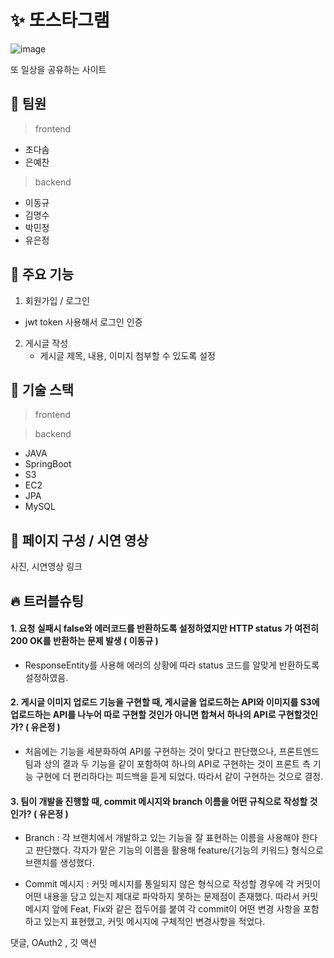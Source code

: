 # :sparkles: 또스타그램

![image](https://user-images.githubusercontent.com/98137166/185346424-897b7e4e-459d-4e77-aa26-a68ad5c3ae2f.png)


또 일상을 공유하는 사이트

## :two_men_holding_hands: 팀원 

> frontend
  * 조다솜
  * 은예찬

> backend
  * 이동규
  * 김명수
  * 박민정
  * 유은정

## :page_facing_up: 주요 기능

1. 회원가입 / 로그인
  * jwt token 사용해서 로그인 인증 

2. 게시글 작성 
   * 게시글 제목, 내용, 이미지 첨부할 수 있도록 설정


## :wrench: 기술 스택

> frontend

> backend
 * JAVA
 * SpringBoot
 * S3
 * EC2
 * JPA
 * MySQL


## :art: 페이지 구성 / 시연 영상

사진, 시연영상 링크

## :fire: 트러블슈팅

#### 1. 요청 실패시 false와 에러코드를 반환하도록 설정하였지만 HTTP status 가 여전히 200 OK를 반환하는 문제 발생 ( 이동규 )
* ResponseEntity를 사용해 에러의 상황에 따라 status 코드를 알맞게 반환하도록 설정하였음.

#### 2. 게시글 이미지 업로드 기능을 구현할 때, 게시글을 업로드하는 API와 이미지를 S3에 업로드하는 API를 나누어 따로 구현할 것인가 아니면 합쳐서 하나의 API로 구현할것인가? ( 유은정 )

* 처음에는 기능을 세분화하여 API를 구현하는 것이 맞다고 판단했으나, 프론트엔드 팀과 상의 결과 두 기능을 같이 포함하여 하나의 API로 구현하는 것이 프론트 측 기능 구현에 더 편리하다는 피드백을 듣게 되었다. 따라서 같이 구현하는 것으로 결정.

#### 3. 팀이 개발을 진행할 때, commit 메시지와 branch 이름을 어떤 규칙으로 작성할 것인가? ( 유은정 )

* Branch : 각 브랜치에서 개발하고 있는 기능을 잘 표현하는 이름을 사용해야 한다고 판단했다. 각자가 맡은 기능의 이름을 활용해 feature/{기능의 키워드} 형식으로 브랜치를 생성했다.

* Commit 메시지 : 커밋 메시지를 통일되지 않은 형식으로 작성할 경우에 각 커밋이 어떤 내용을 담고 있는지 제대로 파악하지 못하는 문제점이 존재했다. 따라서 커밋 메시지 앞에 Feat, Fix와 같은 접두어를 붙여 각 commit이 어떤 변경 사항을 포함하고 있는지 표현했고, 커밋 메시지에 구체적인 변경사항을 적었다.


댓글, OAuth2 , 깃 액션 



